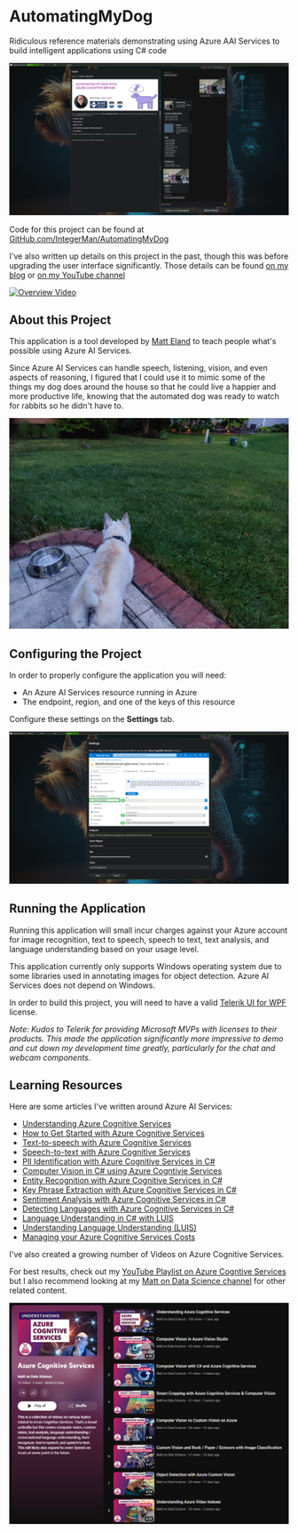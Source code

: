 # AutomatingMyDog
Ridiculous reference materials demonstrating using Azure AAI Services to build intelligent applications using C# code

![App Screenshot](App.png)

Code for this project can be found at [GitHub.com/IntegerMan/AutomatingMyDog](https://github.com/IntegerMan/AutomatingMyDog)

I've also written up details on this project in the past, though this was before upgrading the user interface significantly. Those details can be found [on my blog](https://accessibleai.dev/post/automating_my_dog/) or [on my YouTube channel](https://youtu.be/wmY4lNV0wZE)

[![Overview Video](https://img.youtube.com/vi/wmY4lNV0wZE/0.jpg)](https://www.youtube.com/watch?v=wmY4lNV0wZE)

## About this Project

This application is a tool developed by [Matt Eland](https://MattEland.dev) to teach people what's possible using Azure AI Services.

Since Azure AI Services can handle speech, listening, vision, and even aspects of reasoning, I figured that I could use it to mimic some of the things my dog does around the house so that he could live a happier and more productive life, knowing that the automated dog was ready to watch for rabbits so he didn't have to.

![Jester Stalking Rabbits](Jester.jpg)

## Configuring the Project

In order to properly configure the application you will need:

- An Azure AI Services resource running in Azure
- The endpoint, region, and one of the keys of this resource

Configure these settings on the **Settings** tab.

![Configuration](Config.png)

## Running the Application

Running this application will small incur charges against your Azure account for image recognition, text to speech, speech to text, text analysis, and language understanding based on your usage level.

This application currently only supports Windows operating system due to some libraries used in annotating images for object detection. Azure AI Services does not depend on Windows.

In order to build this project, you will need to have a valid [Telerik UI for WPF](https://www.telerik.com/products/wpf/overview.aspx) license.

*Note: Kudos to Telerik for providing Microsoft MVPs with licenses to their products. This made the application significantly more impressive to demo and cut down my development time greatly, particularly for the chat and webcam components.*

## Learning Resources

Here are some articles I've written around Azure AI Services:

- [Understanding Azure Cognitive Services](https://accessibleai.dev/post/cognitiveservices/)
- [How to Get Started with Azure Cognitive Services](https://accessibleai.dev/post/azure_cognitive_services/)
- [Text-to-speech with Azure Cognitive Services](https://accessibleai.dev/post/text-to-speech-cognitive-services/)
- [Speech-to-text with Azure Cognitive Services](https://accessibleai.dev/post/speech-to-text-cognitive-services/)
- [PII Identification with Azure Cognitive Services in C#](https://accessibleai.dev/post/pii-identification-w-cognitive-services/)
- [Computer Vision in C# using Azure Cogntivie Services](https://accessibleai.dev/post/computer-vision/)
- [Entity Recognition with Azure Cognitive Services in C#](https://accessibleai.dev/post/entity-recognition-cognitive-services/)
- [Key Phrase Extraction with Azure Cognitive Services in C#](https://accessibleai.dev/post/key-phrase-extraction-with-azure-cognitive-services/)
- [Sentiment Analysis with Azure Cognitive Services in C#](https://accessibleai.dev/post/sentiment-analysis-with-azure-cognitive-services/)
- [Detecting Languages with Azure Cognitive Services in C#](https://accessibleai.dev/post/detecting-language-with-azure-cognitive-services/)
- [Language Understanding in C# with LUIS](https://accessibleai.dev/post/languageunderstandingincsharp/)
- [Understanding Language Understanding (LUIS)](https://accessibleai.dev/post/luis/)
- [Managing your Azure Cognitive Services Costs](https://accessibleai.dev/post/azure_cog_services_pricing/)

I've also created a growing number of Videos on Azure Cognitive Services.

For best results, check out my [YouTube Playlist on Azure Cogntive Services](https://www.youtube.com/playlist?list=PL_4SjWezd5HyRTJ4xCvfVBGg0Qehbk27U) but I also recommend looking at my [Matt on Data Science channel](https://www.youtube.com/c/MattEland) for other related content.

[![YouTube Playlist](YTPlaylist.png)](https://www.youtube.com/playlist?list=PL_4SjWezd5HyRTJ4xCvfVBGg0Qehbk27U)
